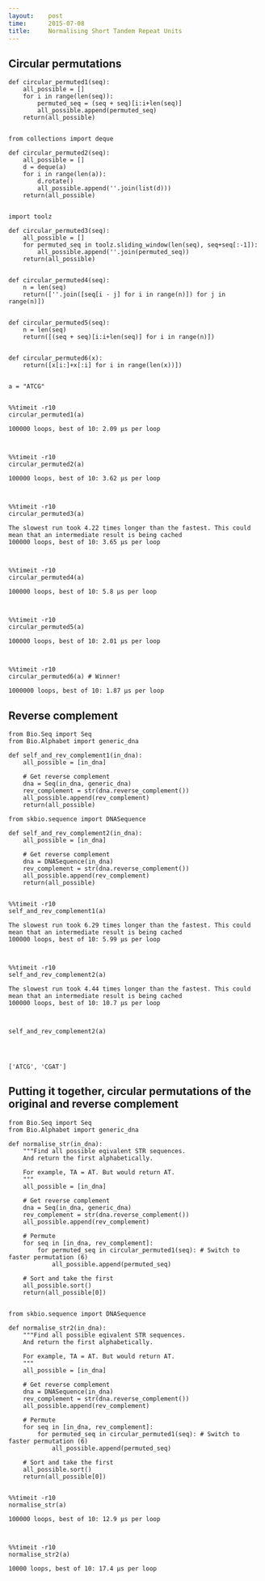```yaml
---
layout:    post
time:      2015-07-08
title:     Normalising Short Tandem Repeat Units
---
```


## Circular permutations


    def circular_permuted1(seq):
        all_possible = []
        for i in range(len(seq)):
            permuted_seq = (seq + seq)[i:i+len(seq)]
            all_possible.append(permuted_seq)
        return(all_possible)


    from collections import deque
    
    def circular_permuted2(seq):
        all_possible = []
        d = deque(a)
        for i in range(len(a)):
            d.rotate()
            all_possible.append(''.join(list(d)))
        return(all_possible)


    import toolz
    
    def circular_permuted3(seq):
        all_possible = []
        for permuted_seq in toolz.sliding_window(len(seq), seq+seq[:-1]):
            all_possible.append(''.join(permuted_seq))
        return(all_possible)


    def circular_permuted4(seq):
        n = len(seq)
        return([''.join([seq[i - j] for i in range(n)]) for j in range(n)])


    def circular_permuted5(seq):
        n = len(seq)
        return([(seq + seq)[i:i+len(seq)] for i in range(n)])


    def circular_permuted6(x):
        return([x[i:]+x[:i] for i in range(len(x))])


    a = "ATCG"


    %%timeit -r10
    circular_permuted1(a)

    100000 loops, best of 10: 2.09 µs per loop



    %%timeit -r10
    circular_permuted2(a)

    100000 loops, best of 10: 3.62 µs per loop



    %%timeit -r10
    circular_permuted3(a)

    The slowest run took 4.22 times longer than the fastest. This could mean that an intermediate result is being cached 
    100000 loops, best of 10: 3.65 µs per loop



    %%timeit -r10
    circular_permuted4(a)

    100000 loops, best of 10: 5.8 µs per loop



    %%timeit -r10
    circular_permuted5(a)

    100000 loops, best of 10: 2.01 µs per loop



    %%timeit -r10
    circular_permuted6(a) # Winner!

    1000000 loops, best of 10: 1.87 µs per loop


## Reverse complement


    


    


    from Bio.Seq import Seq
    from Bio.Alphabet import generic_dna
    
    def self_and_rev_complement1(in_dna):
        all_possible = [in_dna]
        
        # Get reverse complement
        dna = Seq(in_dna, generic_dna)
        rev_complement = str(dna.reverse_complement())
        all_possible.append(rev_complement)
        return(all_possible)
    
    from skbio.sequence import DNASequence
    
    def self_and_rev_complement2(in_dna):
        all_possible = [in_dna]
        
        # Get reverse complement
        dna = DNASequence(in_dna)
        rev_complement = str(dna.reverse_complement())
        all_possible.append(rev_complement)
        return(all_possible)


    %%timeit -r10
    self_and_rev_complement1(a)

    The slowest run took 6.29 times longer than the fastest. This could mean that an intermediate result is being cached 
    100000 loops, best of 10: 5.99 µs per loop



    %%timeit -r10
    self_and_rev_complement2(a)

    The slowest run took 4.44 times longer than the fastest. This could mean that an intermediate result is being cached 
    100000 loops, best of 10: 10.7 µs per loop



    self_and_rev_complement2(a)




    ['ATCG', 'CGAT']



## Putting it together, circular permutations of the original and reverse complement


    from Bio.Seq import Seq
    from Bio.Alphabet import generic_dna
    
    def normalise_str(in_dna):
        """Find all possible eqivalent STR sequences. 
        And return the first alphabetically.
        
        For example, TA = AT. But would return AT.
        """
        all_possible = [in_dna]
        
        # Get reverse complement
        dna = Seq(in_dna, generic_dna)
        rev_complement = str(dna.reverse_complement())
        all_possible.append(rev_complement)
        
        # Permute
        for seq in [in_dna, rev_complement]:
            for permuted_seq in circular_permuted1(seq): # Switch to faster permutation (6)
                all_possible.append(permuted_seq)
    
        # Sort and take the first
        all_possible.sort()
        return(all_possible[0])


    from skbio.sequence import DNASequence
    
    def normalise_str2(in_dna):
        """Find all possible eqivalent STR sequences. 
        And return the first alphabetically.
        
        For example, TA = AT. But would return AT.
        """
        all_possible = [in_dna]
        
        # Get reverse complement
        dna = DNASequence(in_dna)
        rev_complement = str(dna.reverse_complement())
        all_possible.append(rev_complement)
        
        # Permute
        for seq in [in_dna, rev_complement]:
            for permuted_seq in circular_permuted1(seq): # Switch to faster permutation (6)
                all_possible.append(permuted_seq)
    
        # Sort and take the first
        all_possible.sort()
        return(all_possible[0])


    %%timeit -r10
    normalise_str(a)

    100000 loops, best of 10: 12.9 µs per loop



    %%timeit -r10
    normalise_str2(a)

    10000 loops, best of 10: 17.4 µs per loop



    
